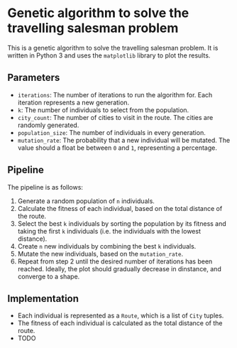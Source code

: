 # Genetic algorithm to solve the travelling salesman problem

This is a genetic algorithm to solve the travelling salesman problem. It is written in Python 3 and uses the `matplotlib` library to plot the results.

## Parameters

* `iterations`: The number of iterations to run the algorithm for. Each iteration represents a new generation.
* `k`: The number of individuals to select from the population.
* `city_count`: The number of cities to visit in the route. The cities are randomly generated.
* `population_size`: The number of individuals in every generation.
* `mutation_rate`: The probability that a new individual will be mutated. The value should a float be between `0` and `1`, representing a percentage.

## Pipeline

The pipeline is as follows:

1. Generate a random population of `n` individuals.
2. Calculate the fitness of each individual, based on the total distance of the route.
3. Select the best `k` individuals by sorting the population by its fitness and taking the first `k` individuals (i.e. the individuals with the lowest distance).
4. Create `n` new individuals by combining the best `k` individuals.
5. Mutate the new individuals, based on the `mutation_rate`.
6. Repeat from step 2 until the desired number of iterations has been reached. Ideally, the plot should gradually decrease in dinstance, and converge to a shape.

## Implementation

* Each individual is represented as a `Route`, which is a list of `City` tuples.
* The fitness of each individual is calculated as the total distance of the route.
* TODO
